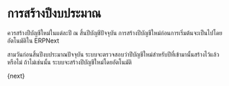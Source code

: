 <!-- add-breadcrumbs -->

# การสร้างปีงบประมาณ

ควรสร้างปีบัญชีใหม่ในแต่ละปี ณ สิ้นปีบัญชีปัจจุบัน การสร้างปีบัญชีใหม่ก่อนการเริ่มต้นจะเป็นไปโดยอัตโนมัติใน ERPNext

สามวันก่อนสิ้นปีงบประมาณปัจจุบัน ระบบจะตรวจสอบว่าปีบัญชีใหม่สำหรับปีที่เข้ามานั้นสร้างไว้แล้วหรือไม่ ถ้าไม่เช่นนั้น ระบบจะสร้างปีบัญชีใหม่โดยอัตโนมัติ

{next}
